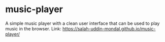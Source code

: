 # music-player
A simple music player with a clean user interface that can be used to play music in the browser. Link: https://salah-uddin-mondal.github.io/music-player/
